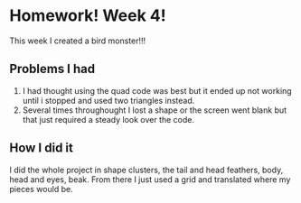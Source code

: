# Homework! Week 4!
This week I created a bird monster!!!

## Problems I had
1. I had thought using the quad code was best but it ended up not working until i stopped and used two triangles instead.
2. Several times throughought I lost a shape or the screen went blank but that just required a steady look over the code.

## How I did it
I did the whole project in shape clusters, the tail and head feathers, body, head and eyes, beak. From there I just used a grid and translated where my pieces would be.
